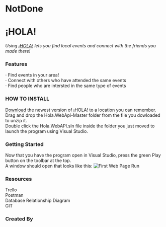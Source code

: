 # **__NotDone__** 


¡HOLA!
======
*Using [¡HOLA!](https://github.com/Julian-Arboleda/Hola.WebApi) lets you find local events and connect with the friends you made there!*

### Features<br/>
⋅ Find events in your area!<br/>
⋅ Connect with others who have attended the same events<br/>
⋅ Find people who are intersted in the same type of events<br/>


### HOW TO INSTALL<br/>

[Download](https://github.com/Julian-Arboleda/Hola.WebApi/archive/master.zip) the newest version of ¡HOLA! to a location you can remember.<br/>
Drag and drop the Hola.WebApi-Master folder from the file you dowloaded to unzip it.<br/>
Double click the Hola.WebAPI.sln file inside the folder you just moved to launch the program using Visual Studio.<br/>


### Getting Started<br/>
Now that you have the program open in Visual Studio, press the green Play button on the toolbar at the top.<br/>
A window should open that looks like this: ![First Web Page Run](https://i.imgur.com/5hOKZ7s.png "Finding Your Port") <br/>


### Resources<br/>
Trello<br/>
Postman<br/>
Database Relationship Diagram<br/>
GIT<br/>


### Created By<br/>
